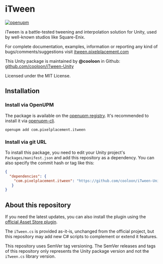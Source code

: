 # iTween
[![openupm](https://img.shields.io/npm/v/com.pixelplacement.itween?label=openupm&registry_uri=https://package.openupm.com)](https://openupm.com/packages/com.pixelplacement.itween/)

iTween is a battle-tested tweening and interpolation solution for Unity, used by well-known studios
like Square-Enix.

For complete documentation, examples, information or reporting any kind of bugs/comments/suggestions
visit [itween.pixelplacement.com](http://itween.pixelplacement.com)

This Unity package is maintained by **@cooloon** in Github:
[github.com/cooloon/iTween-Unity](https://github.com/cooloon/iTween-Unity)

Licensed under the MIT License.

## Installation

### Install via OpenUPM

The package is available on the [openupm registry](https://openupm.com). It's recommended to install it via [openupm-cli](https://github.com/openupm/openupm-cli).


```
openupm add com.pixelplacement.itween
```

### Install via git URL

To install this package, you need to edit your Unity project's `Packages/manifest.json` and add this repository as a dependency. You can also specify the commit hash or tag like this:

```json
{
  "dependencies": {
    "com.pixelplacement.itween": "https://github.com/cooloon/iTween-Unity#1.0.0",
   }
}
```

## About this repository

If you need the latest updates, you can also install the plugin using the
[official Asset Store plugin](https://assetstore.unity.com/packages/tools/animation/itween-84).

The `iTween.cs` is provided as-it-is, unchanged from the official project,
but this repository may add new C# scripts to complement or extend it features.

This repository uses SemVer tag versioning. The SemVer releases and tags of this repository
only represents the Unity package version and not the `iTween.cs` library version.
